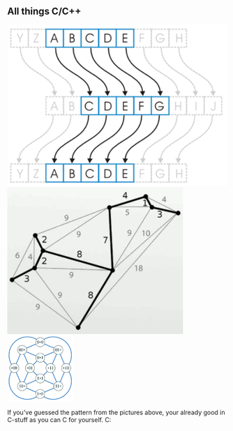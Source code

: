 All things C/C++ 
--

<img src="Images/caesar_cipher.png">
<img src="Images/comb.png" width="80%">
<img src="Images/clique.png" width="30%">

If you've guessed the pattern from the pictures above, your already good in C-stuff as you can C for yourself. C:

